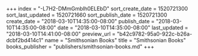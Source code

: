 +++
index = "-L7H2-DMmGmblh0ELEbD"
sort_create_date = 1520721300
sort_last_updated = 1520721660
sort_publish_date = 1520721300
create_date = "2018-03-10T14:35:00-08:00"
publish_date = "2018-03-10T14:35:00-08:00"
date = "2018-03-10T14:35:00-08:00"
last_updated = "2018-03-10T14:41:00-08:00"
preview_url = "b42c9782-95a0-922c-b26a-dcbf2bd414c1"
name = "Smithsonian Books"
title = "Smithsonian Books"
books_publisher = "publishers/smithsonian-books.md"
+++

